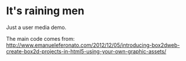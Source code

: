 It's raining men
=============

Just a user media demo.

The main code comes from:
http://www.emanueleferonato.com/2012/12/05/introducing-box2dweb-create-box2d-projects-in-html5-using-your-own-graphic-assets/

